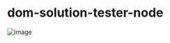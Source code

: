# dom-solution-tester-node

![image](https://user-images.githubusercontent.com/7432943/138534538-afff0684-9b09-4657-a102-3bc817916c26.png)
